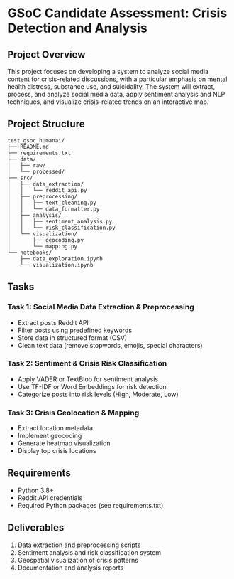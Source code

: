 # GSoC Candidate Assessment: Crisis Detection and Analysis

## Project Overview
This project focuses on developing a system to analyze social media content for crisis-related discussions, with a particular emphasis on mental health distress, substance use, and suicidality. 
The system will extract, process, and analyze social media data, apply sentiment analysis and NLP techniques, and visualize crisis-related trends on an interactive map.

## Project Structure
```
test_gsoc_humanai/
├── README.md
├── requirements.txt
├── data/
│   ├── raw/
│   └── processed/
├── src/
│   ├── data_extraction/
│   │   └── reddit_api.py
│   ├── preprocessing/
│   │   ├── text_cleaning.py
│   │   └── data_formatter.py
│   ├── analysis/
│   │   ├── sentiment_analysis.py
│   │   └── risk_classification.py
│   └── visualization/
│       ├── geocoding.py
│       └── mapping.py
└── notebooks/
    ├── data_exploration.ipynb
    └── visualization.ipynb
```

## Tasks

### Task 1: Social Media Data Extraction & Preprocessing
- Extract posts  Reddit API
- Filter posts using predefined keywords
- Store data in structured format (CSV)
- Clean text data (remove stopwords, emojis, special characters)

### Task 2: Sentiment & Crisis Risk Classification
- Apply VADER or TextBlob for sentiment analysis
- Use TF-IDF or Word Embeddings for risk detection
- Categorize posts into risk levels (High, Moderate, Low)

### Task 3: Crisis Geolocation & Mapping
- Extract location metadata
- Implement geocoding
- Generate heatmap visualization
- Display top crisis locations

## Requirements
- Python 3.8+
- Reddit API credentials 
- Required Python packages (see requirements.txt)

## Deliverables
1. Data extraction and preprocessing scripts
2. Sentiment analysis and risk classification system
3. Geospatial visualization of crisis patterns
4. Documentation and analysis reports 